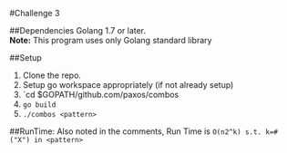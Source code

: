 #Challenge 3

##Dependencies
Golang 1.7 or later.<br />
**Note:** This program uses only Golang standard library

##Setup
1. Clone the repo.
2. Setup go workspace appropriately (if not already setup)
3. `cd $GOPATH/github.com/paxos/combos
4. `go build`
5. `./combos <pattern>`

##RunTime:
Also noted in the comments, Run Time is `O(n2^k) s.t. k=#("X") in <pattern>`